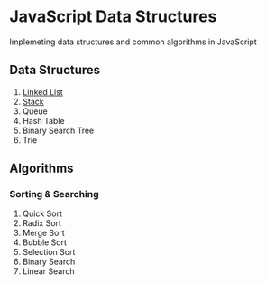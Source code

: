 # JavaScript Data Structures

Implemeting data structures and common algorithms in JavaScript

## Data Structures

1. [Linked List](./LinkedList/LinkedList.md)
2. [Stack](./Stack/Stack.md)
3. Queue
4. Hash Table
5. Binary Search Tree
6. Trie

## Algorithms

### Sorting & Searching

1. Quick Sort
2. Radix Sort
3. Merge Sort
4. Bubble Sort
5. Selection Sort
6. Binary Search
7. Linear Search